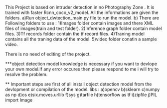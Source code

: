 This Project is based on intruder detection in no Photography Zone .
It is trained with faster Rcnn_coco_v2_model.
All the informations are given the folders.
  a)Run object_dwtection_main.py file to run the model.
  b) There are Following folders to use :
      1)Images folder contain images and there XML files of images(train and test folder).
      2)Inference graph folder contain model files.
      3)Tf records folder contain the tf record files.
      4)Traning model contains all the traning data of the model.
      5)video folder conatin a sample video.
      
There is no need of editing of the project.

***object detection model knowledge is necessary if you want to devlope your own model.If any error occures then please respond to me i will try to resolve the problem.

** Important steps are first of all install object detection model from the devlopment or compilation of the model.
libs :
    a)opencv
    b)sklearn
    c)numpy as np
    d)os
    e)six.moves.urllib
    f)sys
    g)tarfile
    h)tensorflow as tf
    i)zipfile
    j)PIL import Image
